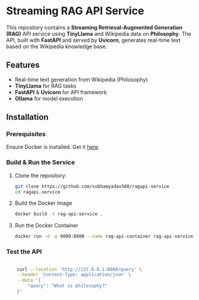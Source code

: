 # Streaming RAG API Service

This repository contains a **Streaming Retrieval-Augmented Generation (RAG)** API service using **TinyLlama** and Wikipedia data on **Philosophy**. The API, built with **FastAPI** and served by **Uvicorn**, generates real-time text based on the Wikipedia knowledge base.

## Features

- Real-time text generation from Wikipedia (Philosophy)
- **TinyLlama** for RAG tasks
- **FastAPI** & **Uvicorn** for API framework
- **Ollama** for model execution

## Installation

### Prerequisites

Ensure Docker is installed. Get it [here](https://docs.docker.com/get-docker/).

### Build & Run the Service

1. Clone the repository:

   ```bash
   git clone https://github.com/subhamyadav580/ragapi-service
   cd ragapi-service

2. Build the Docker Image
    ```bash
    docker build -t rag-api-service .

3. Run the Docker Container
    ```bash
    docker run -d -p 8000:8000 --name rag-api-container rag-api-service

### Test the API
```bash 

    curl --location 'http://127.0.0.1:8000/query' \
    --header 'Content-Type: application/json' \
    --data '{
        "query": "What is philosophy?"
    }'
